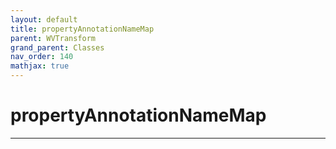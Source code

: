 ```yaml
---
layout: default
title: propertyAnnotationNameMap
parent: WVTransform
grand_parent: Classes
nav_order: 140
mathjax: true
---
```


#  propertyAnnotationNameMap




---

